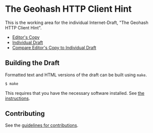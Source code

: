 # The Geohash HTTP Client Hint

This is the working area for the individual Internet-Draft, "The Geohash HTTP Client Hint".

* [Editor's Copy](https://tfpauly.github.io/privacy-proxy/#go.draft-geohash-hint.html)
* [Individual Draft](https://tools.ietf.org/html/draft-geohash-hint)
* [Compare Editor's Copy to Individual Draft](https://tfpauly.github.io/privacy-proxy/#go.draft-geohash-hint.diff)

## Building the Draft

Formatted text and HTML versions of the draft can be built using `make`.

```sh
$ make
```

This requires that you have the necessary software installed.  See
[the instructions](https://github.com/martinthomson/i-d-template/blob/master/doc/SETUP.md).


## Contributing

See the
[guidelines for contributions](https://github.com/tfpauly/privacy-proxy/blob/main/CONTRIBUTING.md).
